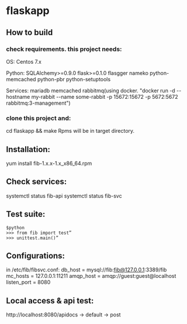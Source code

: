 # flaskapp
## How to build
### check requirements. this project needs:
OS:
Centos 7.x

Python:
SQLAlchemy>=0.9.0
flask>=0.1.0
flasgger
nameko
python-memcached
python-pbr
python-setuptools

Services:
mariadb
memcached
rabbitmq(using docker. "docker run -d --hostname my-rabbit --name some-rabbit -p 15672:15672 -p 5672:5672 rabbitmq:3-management")

### clone this project and:

cd flaskapp && make
Rpms will be in target directory.

## Installation: 

yum install fib-1.x.x-1.x_x86_64.rpm

## Check services: 

systemctl status fib-api
systemctl status fib-svc

## Test suite:

    $python
    >>> from fib import test”
    >>> unittest.main()”

## Configurations:

in /etc/fib/fibsvc.conf:
db_host = mysql://fib:fib@127.0.0.1:3389/fib
mc_hosts = 127.0.0.1:11211
amqp_host = amqp://guest:guest@localhost
listen_port = 8080

## Local access & api test:

http://localhost:8080/apidocs -> default -> post
